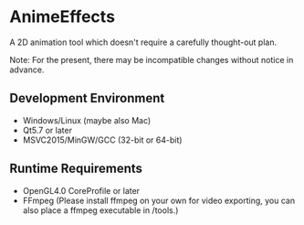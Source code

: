 # AnimeEffects
A 2D animation tool which doesn't require a carefully thought-out plan.  

Note: For the present, there may be incompatible changes without notice in advance.

## Development Environment
* Windows/Linux (maybe also Mac)
* Qt5.7 or later
* MSVC2015/MinGW/GCC (32-bit or 64-bit)

## Runtime Requirements
* OpenGL4.0 CoreProfile or later
* FFmpeg (Please install ffmpeg on your own for video exporting, you can also place a ffmpeg executable in /tools.)

